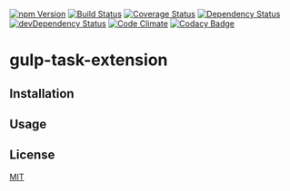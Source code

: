 [![npm Version](https://img.shields.io/npm/v/gulp-task-extension.svg)](https://www.npmjs.com/package/gulp-task-extension)
[![Build Status](https://travis-ci.org/svenschoenung/gulp-task-extension.svg?branch=master)](https://travis-ci.org/svenschoenung/gulp-task-extension)
[![Coverage Status](https://coveralls.io/repos/github/svenschoenung/gulp-task-extension/badge.svg?branch=master)](https://coveralls.io/github/svenschoenung/gulp-task-extension?branch=master)
[![Dependency Status](https://david-dm.org/svenschoenung/gulp-task-extension.svg)](https://david-dm.org/svenschoenung/gulp-task-extension)
[![devDependency Status](https://david-dm.org/svenschoenung/gulp-task-extension/dev-status.svg)](https://david-dm.org/svenschoenung/gulp-task-extension#info=devDependencies)
[![Code Climate](https://codeclimate.com/github/svenschoenung/gulp-task-extension/badges/gpa.svg)](https://codeclimate.com/github/svenschoenung/gulp-task-extension)
[![Codacy Badge](https://api.codacy.com/project/badge/grade/61b867e262794455b8d1131e0f6a6f30)](https://www.codacy.com/app/svenschoenung/gulp-task-extension)

# gulp-task-extension

## Installation

## Usage

## License

[MIT](LICENSE)

